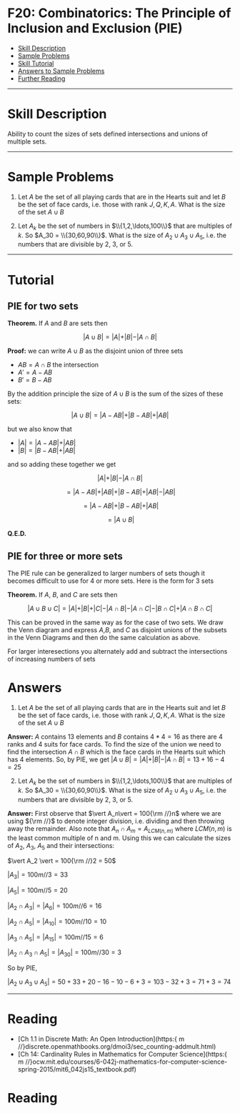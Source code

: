 # F20: Combinatorics: The Principle of Inclusion and Exclusion (PIE)


* [Skill Description](#skill-description)
* [Sample Problems](#Sample-Problems)
* [Skill Tutorial](#Tutorial)
* [Answers to Sample Problems](#Answers)
* [Further Reading](#Reading)

---

# Skill Description

Ability to count the sizes of sets defined intersections and unions of multiple sets.

---

# Sample Problems

1. Let $A$ be the set of all playing cards that are in the Hearts suit and let $B$ be the set of face cards, i.e. those with rank $J,Q,K,A$.  What is the size of the set $A\cup B$

2. Let $A_k$ be the set of numbers in $\\{1,2,\ldots,100\\}$ that are multiples of $k$. So $A_30 = \\{30,60,90\\}$. What is the size of $A_2\cup A_3\cup A_5$, i.e. the numbers that are divisible by 2, 3, or 5.


---

# Tutorial
## PIE for two sets

**Theorem.** If $A$ and $B$ are sets then

$$\vert A \cup B \vert = \vert A \vert + \vert B \vert - \vert A\cap B \vert$$

**Proof:**
we can write $A\cup B$ as the disjoint union of three sets
* $AB = A\cap B$ the intersection
* $A' = A - AB$
* $B' = B - AB$

By the addition principle the size of $A\cup B$ is the sum of the sizes of these sets:

$$\vert A \cup B \vert = \vert A - AB\vert + \vert B - AB\vert + \vert AB \vert$$

but we also know that 
* $\vert A \vert = \vert A - AB\vert + \vert AB \vert$
* $\vert B\vert = \vert B - AB\vert + \vert AB \vert$

and so adding these together we get

$$ \vert A \vert + \vert B \vert - \vert A\cap B\vert $$

$$=  \vert A - AB\vert + \vert AB \vert +  \vert B - AB\vert + \vert AB \vert - \vert AB \vert$$

$$=\vert A - AB\vert  +  \vert B - AB\vert  + \vert AB \vert$$

$$ = \vert A \cup B \vert$$

**Q.E.D.**


## PIE for three or more sets
The PIE rule can be generalized to larger numbers of sets though it becomes difficult to use for 4 or more sets.
Here is the form for 3 sets

**Theorem.** If $A$, $B$, and $C$ are sets then

$$\vert A \cup B \cup C \vert = \vert A \vert + \vert B \vert+ \vert C \vert  - \vert A\cap B \vert - \vert A\cap C \vert - \vert B\cap C \vert + \vert A\cap B \cap C\vert$$

This can be proved in the same way as for the case of two sets.  We draw the Venn diagram and express $A$,$B$, and $C$ as disjoint unions of the subsets in the Venn Diagrams and then do the same calculation as above.

For larger interesections you alternately add and subtract the intersections of increasing numbers of sets

# Answers
1. Let $A$ be the set of all playing cards that are in the Hearts suit and let $B$ be the set of face cards, i.e. those with rank $J,Q,K,A$.  What is the size of the set $A\cup B$

**Answer:** 
$A$ contains 13 elements and $B$ contains $4*4=16$ as there are 4 ranks and 4 suits for face cards. To find the size of the union we need to find the intersection $A\cap B$ which is the face cards in the Hearts suit which has 4 elements. So, by PIE, we get $\vert A\cup B \vert = \vert A \vert + \vert B \vert - \vert A\cap B\vert = 13+16 - 4 = 25$

2. Let $A_k$ be the set of numbers in $\\{1,2,\ldots,100\\}$ that are multiples of $k$. So $A_30 = \\{30,60,90\\}$. What is the size of $A_2\cup A_3\cup A_5$, i.e. the numbers that are divisible by 2, 3, or 5.

**Answer:**
First observe that $\vert A_n\vert = 100{\rm //}n$ where we are using ${\rm //}$ to denote integer division, i.e. dividing and then throwing away the remainder. Also note that $A_n \cap A_m = A_{LCM(n,m)}$ where $LCM(n,m)$ is the least common multiple of n and m. Using this we can calculate the sizes of $A_2$, $A_3$, $A_5$ and their intersections:

$\vert A_2 \vert = 100{\rm //}2 = 50$

$\vert A_3 \vert = 100{
m //}3 = 33$

$\vert A_5 \vert = 100{
m //}5 = 20$

$\vert A_2 \cap A_3 \vert = \vert A_6 \vert = 100{
m //}6 = 16$

$\vert A_2 \cap A_5 \vert = \vert A_{10} \vert = 100{
m //}10 = 10$

$\vert A_3 \cap A_5 \vert = \vert A_{15} \vert = 100{
m //}15 = 6$

$\vert A_2 \cap A_3 \cap A_5 \vert = \vert A_{30} \vert = 100{
m //}30 = 3$

So by PIE,

$\vert A_2 \cup A_3 \cup A_5 \vert = 50+33+20 - 16 -10 -6 + 3 = 103 - 32 + 3 = 71+3 = 74$

---

# Reading

* [Ch 1.1 in Discrete Math: An Open Introduction](https:{
m //}discrete.openmathbooks.org/dmoi3/sec_counting-addmult.html)
* [Ch 14: Cardinality Rules in Mathematics for Computer Science](https:{
m //}ocw.mit.edu/courses/6-042j-mathematics-for-computer-science-spring-2015/mit6_042js15_textbook.pdf)
  
# Reading
